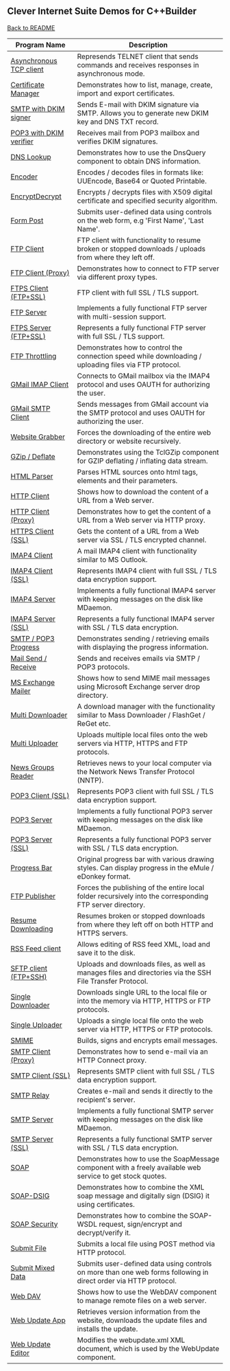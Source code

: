 ## Clever Internet Suite Demos for C++Builder

[Back to README](README.md)

| Program Name | Description |
|---|---|
|[Asynchronous TCP client](./CBuilder/AsyncClient)|Represends TELNET client that sends commands and receives responses in asynchronous mode.|
|[Certificate Manager](./CBuilder/CertMgr)|Demonstrates how to list, manage, create, import and export certificates.|
|[SMTP with DKIM signer](./CBuilder/DkimSign)|Sends E-mail with DKIM signature via SMTP. Allows you to generate new DKIM key and DNS TXT record.|
|[POP3 with DKIM verifier](./CBuilder/DkimVerify)|Receives mail from POP3 mailbox and verifies DKIM signatures.|
|[DNS Lookup](./CBuilder/DnsLookup)|Demonstrates how to use the DnsQuery component to obtain DNS information.|
|[Encoder](./CBuilder/Encoder)|Encodes / decodes files in formats like: UUEncode, Base64 or Quoted Printable.|
|[EncryptDecrypt](./CBuilder/EncryptDecrypt)|Encrypts / decrypts files with X509 digital certificate and specified security algorithm.|
|[Form Post](./CBuilder/FormPost)|Submits user-defined data using controls on the web form, e.g 'First Name', 'Last Name'.|
|[FTP Client](./CBuilder/FtpClient)|FTP client with functionality to resume broken or stopped downloads / uploads from where they left off.|
|[FTP Client (Proxy)](./CBuilder/FtpClientProxy)|Demonstrates how to connect to FTP server via different proxy types.|
|[FTPS Client (FTP+SSL)](./CBuilder/FtpClientSSL)|FTP client with full SSL / TLS support.|
|[FTP Server](./CBuilder/FtpServer)|Implements a fully functional FTP server with multi-session support.|
|[FTPS Server (FTP+SSL)](./CBuilder/FtpServerSSL)|Represents a fully functional FTP server with full SSL / TLS support.|
|[FTP Throttling](./CBuilder/FtpThrottling)|Demonstrates how to control the connection speed while downloading / uploading files via FTP protocol.|
|[GMail IMAP Client](./CBuilder/GMailIMAP)|Connects to GMail mailbox via the IMAP4 protocol and uses OAUTH for authorizing the user.|
|[GMail SMTP Client](./CBuilder/GMailSMTP)|Sends messages from GMail account via the SMTP protocol and uses OAUTH for authorizing the user.|
|[Website Grabber](./CBuilder/GrabWebSite)|Forces the downloading of the entire web directory or website recursively.|
|[GZip / Deflate](./CBuilder/GZipDeflate)|Demonstrates using the TclGZip component for GZIP deflating / inflating data stream.|
|[HTML Parser](./CBuilder/HtmlParser)|Parses HTML sources onto html tags, elements and their parameters.|
|[HTTP Client](./CBuilder/HttpClient)|Shows how to download the content of a URL from a Web server.|
|[HTTP Client (Proxy)](./CBuilder/HttpClientProxy)|Demonstrates how to get the content of a URL from a Web server via HTTP proxy.|
|[HTTPS Client (SSL)](./CBuilder/HttpClientSSL)|Gets the content of a URL from a Web server via SSL / TLS encrypted channel.|
|[IMAP4 Client](./CBuilder/ImapClient)|A mail IMAP4 client with functionality similar to MS Outlook.|
|[IMAP4 Client (SSL)](./CBuilder/ImapClientSSL)|Represents IMAP4 client with full SSL / TLS data encryption support.|
|[IMAP4 Server](./CBuilder/ImapServer)|Implements a fully functional IMAP4 server with keeping messages on the disk like MDaemon.|
|[IMAP4 Server (SSL)](./CBuilder/ImapServerSSL)|Represents a fully functional IMAP4 server with SSL / TLS data encryption.|
|[SMTP / POP3 Progress](./CBuilder/MailProgress)|Demonstrates sending / retrieving emails with displaying the progress information.|
|[Mail Send / Receive](./CBuilder/MailSendReceive)|Sends and receives emails via SMTP / POP3 protocols.|
|[MS Exchange Mailer](./CBuilder/MSExchange)|Shows how to send MIME mail messages using Microsoft Exchange server drop directory.|
|[Multi Downloader](./CBuilder/MultiDownloader)|A download manager with the functionality similar to Mass Downloader / FlashGet / ReGet etc.|
|[Multi Uploader](./CBuilder/MultiUploader)|Uploads multiple local files onto the web servers via HTTP, HTTPS and FTP protocols.|
|[News Groups Reader](./CBuilder/NewsGroups)|Retrieves news to your local computer via the Network News Transfer Protocol (NNTP).|
|[POP3 Client (SSL)](./CBuilder/Pop3ClientSSL)|Represents POP3 client with full SSL / TLS data encryption support.|
|[POP3 Server](./CBuilder/Pop3Server)|Implements a fully functional POP3 server with keeping messages on the disk like MDaemon.|
|[POP3 Server (SSL)](./CBuilder/Pop3ServerSSL)|Represents a fully functional POP3 server with SSL / TLS data encryption.|
|[Progress Bar](./CBuilder/ProgressBar)|Original progress bar with various drawing styles. Can display progress in the eMule / eDonkey format.|
|[FTP Publisher](./CBuilder/PublishFtpDir)|Forces the publishing of the entire local folder recursively into the corresponding FTP server directory.|
|[Resume Downloading](./CBuilder/Resuming)|Resumes broken or stopped downloads from where they left off on both HTTP and HTTPS servers.|
|[RSS Feed client](./CBuilder/RssFeed)|Allows editing of RSS feed XML, load and save it to the disk.|
|[SFTP client (FTP+SSH)](./CBuilder/SFtpClient)|Uploads and downloads files, as well as manages files and directories via the SSH File Transfer Protocol.|
|[Single Downloader](./CBuilder/SingleDownloader)|Downloads single URL to the local file or into the memory via HTTP, HTTPS or FTP protocols.|
|[Single Uploader](./CBuilder/SingleUploader)|Uploads a single local file onto the web server via HTTP, HTTPS or FTP protocols.|
|[SMIME](./CBuilder/SMime)|Builds, signs and encrypts email messages.|
|[SMTP Client (Proxy)](./CBuilder/SmtpClientProxy)|Demonstrates how to send e-mail via an HTTP Connect proxy.|
|[SMTP Client (SSL)](./CBuilder/SmtpClientSSL)|Represents SMTP client with full SSL / TLS data encryption support.|
|[SMTP Relay](./CBuilder/SmtpRelay)|Creates e-mail and sends it directly to the recipient's server.|
|[SMTP Server](./CBuilder/SmtpServer)|Implements a fully functional SMTP server with keeping messages on the disk like MDaemon.|
|[SMTP Server (SSL)](./CBuilder/SmtpServerSSL)|Represents a fully functional SMTP server with SSL / TLS data encryption.|
|[SOAP](./CBuilder/Soap)|Demonstrates how to use the SoapMessage component with a freely available web service to get stock quotes.|
|[SOAP-DSIG](./CBuilder/SoapDSIG)|Demonstrates how to combine the XML soap message and digitally sign (DSIG) it using certificates.|
|[SOAP Security](./CBuilder/SoapSecurity)|Demonstrates how to combine the SOAP-WSDL request, sign/encrypt and decrypt/verify it.|
|[Submit File](./CBuilder/SubmitFile)|Submits a local file using POST method via HTTP protocol.|
|[Submit Mixed Data](./CBuilder/SubmitWizard)|Submits user-defined data using controls on more than one web forms following in direct order via HTTP protocol.|
|[Web DAV](./CBuilder/WebDAV)|Shows how to use the WebDAV component to manage remote files on a web server.|
|[Web Update App](./CBuilder/WebUpdateApp)|Retrieves version information from the website, downloads the update files and installs the update.|
|[Web Update Editor](./CBuilder/WebUpdateEditor)|Modifies the webupdate.xml XML document, which is used by the WebUpdate component.|
